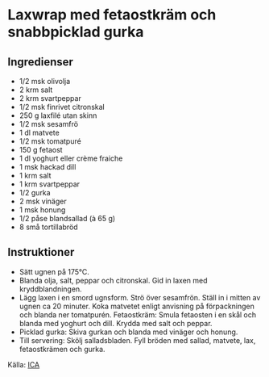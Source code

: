 # Laxwrap med fetaostkräm och snabbpicklad gurka

## Ingredienser

* 1/2 msk olivolja
* 2 krm salt
* 2 krm svartpeppar
* 1/2 msk finrivet citronskal
* 250 g laxfilé utan skinn
* 1/2 msk sesamfrö
* 1 dl matvete
* 1/2 msk tomatpuré
* 150 g fetaost
* 1 dl yoghurt eller crème fraiche
* 1 msk hackad dill
* 1 krm salt
* 1 krm svartpeppar
* 1/2 gurka
* 2 msk vinäger
* 1 msk honung
* 1/2 påse blandsallad (à 65 g)
* 8 små tortillabröd

## Instruktioner

* Sätt ugnen på 175°C.
* Blanda olja, salt, peppar och citronskal. Gid in laxen med kryddblandningen.
* Lägg laxen i en smord ugnsform. Strö över sesamfrön. Ställ in i mitten av ugnen ca 20 minuter. Koka matvetet enligt anvisning på förpackningen och blanda ner tomatpurén. Fetaostkräm: Smula fetaosten i en skål och blanda med yoghurt och dill. Krydda med salt och peppar.
* Picklad gurka: Skiva gurkan och blanda med vinäger och honung.
* Till servering: Skölj salladsbladen. Fyll bröden med sallad, matvete, lax, fetaostkrämen och gurka.

 Källa: [ICA](https://www.ica.se/recept/laxwrap-med-fetaostkram-och-snabbpicklad-gurka-723723/)